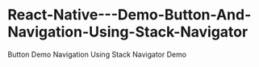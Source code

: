 # React-Native---Demo-Button-And-Navigation-Using-Stack-Navigator

Button Demo
Navigation Using Stack Navigator Demo
